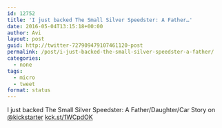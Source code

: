 ```yaml
---
id: 12752
title: 'I just backed The Small Silver Speedster: A Father…'
date: 2016-05-04T13:15:18+00:00
author: Avi
layout: post
guid: http://twitter-727909479107461120-post
permalink: /post/i-just-backed-the-small-silver-speedster-a-father/
categories:
  - none
tags:
  - micro
  - tweet
format: status
---
```

I just backed The Small Silver Speedster: A Father/Daughter/Car Story on [@kickstarter](http://twitter.com/kickstarter) [kck.st/1WCpdOK](http://kck.st/1WCpdOK)
